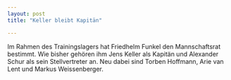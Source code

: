 ```yaml
---
layout: post
title: "Keller bleibt Kapitän"

---
```


Im Rahmen des Trainingslagers hat Friedhelm Funkel den Mannschaftsrat bestimmt. Wie bisher gehören ihm Jens Keller als Kapitän und Alexander Schur als sein Stellvertreter an. Neu dabei sind Torben Hoffmann, Arie van Lent und Markus Weissenberger.


